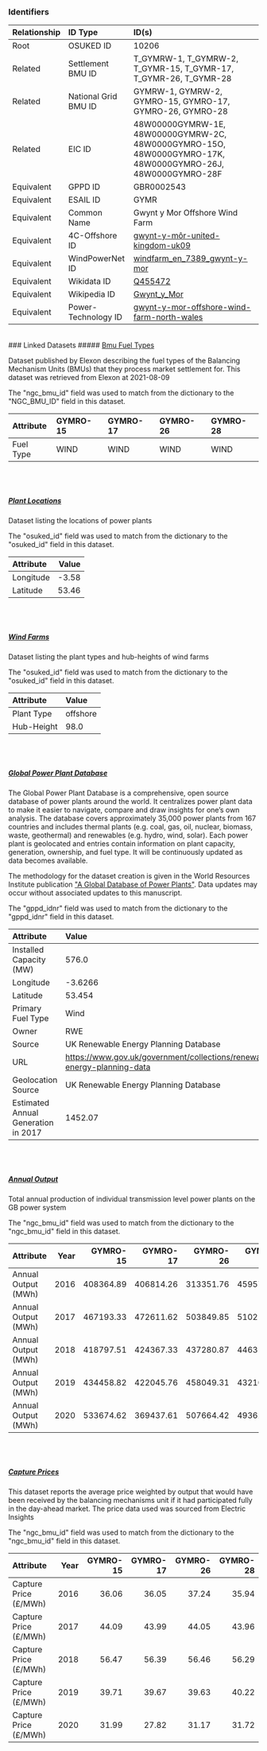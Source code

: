 ### Identifiers

| Relationship   | ID Type              | ID(s)                                                                                                                              |
|:---------------|:---------------------|:-----------------------------------------------------------------------------------------------------------------------------------|
| Root           | OSUKED ID            | 10206                                                                                                                              |
| Related        | Settlement BMU ID    | T_GYMRW-1, T_GYMRW-2, T_GYMR-15, T_GYMR-17, T_GYMR-26, T_GYMR-28                                                                   |
| Related        | National Grid BMU ID | GYMRW-1, GYMRW-2, GYMRO-15, GYMRO-17, GYMRO-26, GYMRO-28                                                                           |
| Related        | EIC ID               | 48W00000GYMRW-1E, 48W00000GYMRW-2C, 48W0000GYMRO-15O, 48W0000GYMRO-17K, 48W0000GYMRO-26J, 48W0000GYMRO-28F                         |
| Equivalent     | GPPD ID              | GBR0002543                                                                                                                         |
| Equivalent     | ESAIL ID             | GYMR                                                                                                                               |
| Equivalent     | Common Name          | Gwynt y Mor Offshore Wind Farm                                                                                                     |
| Equivalent     | 4C-Offshore ID       | [gwynt-y-môr-united-kingdom-uk09](https://www.4coffshore.com/windfarms/united-kingdom/gwynt-y-môr-united-kingdom-uk09.html)        |
| Equivalent     | WindPowerNet ID      | [windfarm_en_7389_gwynt-y-mor](https://www.thewindpower.net/windfarm_en_7389_gwynt-y-mor.php)                                      |
| Equivalent     | Wikidata ID          | [Q455472](https://www.wikidata.org/wiki/Q455472)                                                                                   |
| Equivalent     | Wikipedia ID         | [Gwynt_y_Mor](https://en.wikipedia.org/wiki/Gwynt_y_Mor)                                                                           |
| Equivalent     | Power-Technology ID  | [gwynt-y-mor-offshore-wind-farm-north-wales](https://www.power-technology.com/projects/gwynt-y-mor-offshore-wind-farm-north-wales) |

<br>
### Linked Datasets
##### <a href="https://raw.githubusercontent.com/OSUKED/Dictionary-Datasets/main/datasets/bmu-fuel-types/datapackage.json">Bmu Fuel Types</a>

Dataset published by Elexon describing the fuel types of the Balancing Mechanism Units (BMUs) that they process market settlement for. This dataset was retrieved from Elexon at 2021-08-09

The "ngc_bmu_id" field was used to match from the dictionary to the "NGC_BMU_ID" field in this dataset.

| Attribute   | GYMRO-15   | GYMRO-17   | GYMRO-26   | GYMRO-28   |
|:------------|:-----------|:-----------|:-----------|:-----------|
| Fuel Type   | WIND       | WIND       | WIND       | WIND       |

<br><br>
##### <a href="https://raw.githubusercontent.com/OSUKED/Dictionary-Datasets/main/datasets/plant-locations/datapackage.json">Plant Locations</a>

Dataset listing the locations of power plants

The "osuked_id" field was used to match from the dictionary to the "osuked_id" field in this dataset.

| Attribute   |   Value |
|:------------|--------:|
| Longitude   |   -3.58 |
| Latitude    |   53.46 |

<br><br>
##### <a href="https://raw.githubusercontent.com/OSUKED/Dictionary-Datasets/main/datasets/wind-farms/datapackage.json">Wind Farms</a>

Dataset listing the plant types and hub-heights of wind farms

The "osuked_id" field was used to match from the dictionary to the "osuked_id" field in this dataset.

| Attribute   | Value    |
|:------------|:---------|
| Plant Type  | offshore |
| Hub-Height  | 98.0     |

<br><br>
##### <a href="https://raw.githubusercontent.com/OSUKED/Dictionary-Datasets/main/datasets/global-power-plant-database/datapackage.json">Global Power Plant Database</a>

The Global Power Plant Database is a comprehensive, open source database of power plants around the world. It centralizes power plant data to make it easier to navigate, compare and draw insights for one’s own analysis. The database covers approximately 35,000 power plants from 167 countries and includes thermal plants (e.g. coal, gas, oil, nuclear, biomass, waste, geothermal) and renewables (e.g. hydro, wind, solar). Each power plant is geolocated and entries contain information on plant capacity, generation, ownership, and fuel type. It will be continuously updated as data becomes available. 

The methodology for the dataset creation is given in the World Resources Institute publication ["A Global Database of Power Plants"](https://www.wri.org/research/global-database-power-plants). Data updates may occur without associated updates to this manuscript.

The "gppd_idnr" field was used to match from the dictionary to the "gppd_idnr" field in this dataset.

| Attribute                           | Value                                                                    |
|:------------------------------------|:-------------------------------------------------------------------------|
| Installed Capacity (MW)             | 576.0                                                                    |
| Longitude                           | -3.6266                                                                  |
| Latitude                            | 53.454                                                                   |
| Primary Fuel Type                   | Wind                                                                     |
| Owner                               | RWE                                                                      |
| Source                              | UK Renewable Energy Planning Database                                    |
| URL                                 | https://www.gov.uk/government/collections/renewable-energy-planning-data |
| Geolocation Source                  | UK Renewable Energy Planning Database                                    |
| Estimated Annual Generation in 2017 | 1452.07                                                                  |

<br><br>
##### <a href="https://raw.githubusercontent.com/OSUKED/Dictionary-Datasets/main/datasets/annual-output/datapackage.json">Annual Output</a>

Total annual production of individual transmission level power plants on the GB power system

The "ngc_bmu_id" field was used to match from the dictionary to the "ngc_bmu_id" field in this dataset.

| Attribute           |   Year |   GYMRO-15 |   GYMRO-17 |   GYMRO-26 |   GYMRO-28 |
|:--------------------|-------:|-----------:|-----------:|-----------:|-----------:|
| Annual Output (MWh) |   2016 |  408364.89 |  406814.26 |  313351.76 |  459572.75 |
| Annual Output (MWh) |   2017 |  467193.33 |  472611.62 |  503849.85 |  510219.49 |
| Annual Output (MWh) |   2018 |  418797.51 |  424367.33 |  437280.87 |  446317.47 |
| Annual Output (MWh) |   2019 |  434458.82 |  422045.76 |  458049.31 |  432103.22 |
| Annual Output (MWh) |   2020 |  533674.62 |  369437.61 |  507664.42 |  493621.71 |

<br><br>
##### <a href="https://raw.githubusercontent.com/OSUKED/Dictionary-Datasets/main/datasets/capture-prices/datapackage.json">Capture Prices</a>

This dataset reports the average price weighted by output that would have been received by the balancing mechanisms unit if it had participated fully in the day-ahead market. The price data used was sourced from Electric Insights

The "ngc_bmu_id" field was used to match from the dictionary to the "ngc_bmu_id" field in this dataset.

| Attribute             |   Year |   GYMRO-15 |   GYMRO-17 |   GYMRO-26 |   GYMRO-28 |
|:----------------------|-------:|-----------:|-----------:|-----------:|-----------:|
| Capture Price (£/MWh) |   2016 |      36.06 |      36.05 |      37.24 |      35.94 |
| Capture Price (£/MWh) |   2017 |      44.09 |      43.99 |      44.05 |      43.96 |
| Capture Price (£/MWh) |   2018 |      56.47 |      56.39 |      56.46 |      56.29 |
| Capture Price (£/MWh) |   2019 |      39.71 |      39.67 |      39.63 |      40.22 |
| Capture Price (£/MWh) |   2020 |      31.99 |      27.82 |      31.17 |      31.72 |
